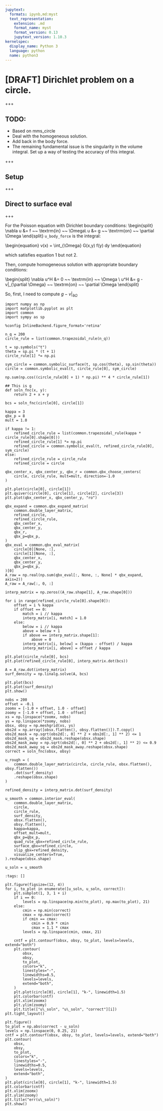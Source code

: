 ```yaml
---
jupytext:
  formats: ipynb,md:myst
  text_representation:
    extension: .md
    format_name: myst
    format_version: 0.13
    jupytext_version: 1.10.3
kernelspec:
  display_name: Python 3
  language: python
  name: python3
---
```


# [DRAFT] Dirichlet problem on a circle.

+++

## TODO: 

* Based on mms_circle
* Deal with the homogeneous solution.
* Add back in the body force.
* The remaining fundamental issue is the singularity in the volume integral. Set up a way of testing the accuracy of this integral.

+++

## Setup

+++

## Direct to surface eval

+++

For the Poisson equation with Dirichlet boundary conditions:
\begin{split}
\nabla u &= f  ~~ \textrm{in} ~~ \Omega\\
u &= g ~~ \textrm{on} ~~ \partial \Omega
\end{split}
`u_body_force` is the integral:

\begin{equation}
v(x) = \int_{\Omega} G(x,y) f(y) dy
\end{equation}

which satisfies equation 1 but not 2.

Then, compute homogeneous solution with appropriate boundary conditions:

\begin{split}
\nabla u^H &= 0 ~~ \textrm{in} ~~ \Omega \\
u^H &= g - v|_{\partial \Omega}  ~~ \textrm{on} ~~ \partial \Omega
\end{split}

So, first, I need to compute $g - v|_{\partial \Omega}$

```{code-cell} ipython3
import numpy as np
import matplotlib.pyplot as plt
import common
import sympy as sp

%config InlineBackend.figure_format='retina'

n_q = 200
circle_rule = list(common.trapezoidal_rule(n_q))

t = sp.symbols("t")
theta = sp.pi * (t + 1)
circle_rule[1] *= np.pi

sym_circle = common.symbolic_surface(t, sp.cos(theta), sp.sin(theta))
circle = common.symbolic_eval(t, circle_rule[0], sym_circle)
```

```{code-cell} ipython3
np.sum(np.cos((circle_rule[0] + 1) * np.pi) ** 4 * circle_rule[1])
```

```{code-cell} ipython3
## This is g
def soln_fnc(x, y):
    return 2 + x + y

bcs = soln_fnc(circle[0], circle[1])
```

```{code-cell} ipython3
kappa = 3
qbx_p = 8
mult = 1.0

if kappa != 1:
    refined_circle_rule = list(common.trapezoidal_rule(kappa * circle_rule[0].shape[0]))
    refined_circle_rule[1] *= np.pi
    refined_circle = common.symbolic_eval(t, refined_circle_rule[0], sym_circle)
else:
    refined_circle_rule = circle_rule
    refined_circle = circle

qbx_center_x, qbx_center_y, qbx_r = common.qbx_choose_centers(
    circle, circle_rule, mult=mult, direction=-1.0
)
```

```{code-cell} ipython3
plt.plot(circle[0], circle[1])
plt.quiver(circle[0], circle[1], circle[2], circle[3])
plt.plot(qbx_center_x, qbx_center_y, "ro")
```

```{code-cell} ipython3
qbx_expand = common.qbx_expand_matrix(
    common.double_layer_matrix,
    refined_circle,
    refined_circle_rule,
    qbx_center_x,
    qbx_center_y,
    qbx_r,
    qbx_p=qbx_p,
)
qbx_eval = common.qbx_eval_matrix(
    circle[0][None, :],
    circle[1][None, :],
    qbx_center_x,
    qbx_center_y,
    qbx_p=qbx_p,
)[0]
A_raw = np.real(np.sum(qbx_eval[:, None, :, None] * qbx_expand, axis=2))
A_raw = A_raw[:, 0, :]
```

```{code-cell} ipython3
interp_matrix = np.zeros((A_raw.shape[1], A_raw.shape[0]))

for i in range(refined_circle_rule[0].shape[0]):
    offset = i % kappa
    if offset == 0:
        match = i // kappa
        interp_matrix[i, match] = 1.0
    else:
        below = i // kappa
        above = below + 1
        if above == interp_matrix.shape[1]:
            above = 0
        interp_matrix[i, below] = (kappa - offset) / kappa
        interp_matrix[i, above] = offset / kappa

plt.plot(circle_rule[0], bcs)
plt.plot(refined_circle_rule[0], interp_matrix.dot(bcs))
```

```{code-cell} ipython3
A = A_raw.dot(interp_matrix)
surf_density = np.linalg.solve(A, bcs)
```

```{code-cell} ipython3
plt.plot(bcs)
plt.plot(surf_density)
plt.show()
```

```{code-cell} ipython3
nobs = 200
offset = -0.1
zoomx = [-1.0 + offset, 1.0 - offset]
zoomy = [-1.0 + offset, 1.0 - offset]
xs = np.linspace(*zoomx, nobs)
ys = np.linspace(*zoomy, nobs)
obsx, obsy = np.meshgrid(xs, ys)
obs2d = np.array([obsx.flatten(), obsy.flatten()]).T.copy()
obs2d_mask = np.sqrt(obs2d[:, 0] ** 2 + obs2d[:, 1] ** 2) <= 1
obs2d_mask_sq = obs2d_mask.reshape(obsx.shape)
obs2d_mask_away = np.sqrt(obs2d[:, 0] ** 2 + obs2d[:, 1] ** 2) <= 0.9
obs2d_mask_away_sq = obs2d_mask_away.reshape(obsx.shape)
correct = soln_fnc(obsx, obsy)
```

```{code-cell} ipython3
u_rough = (
    common.double_layer_matrix(circle, circle_rule, obsx.flatten(), obsy.flatten())
    .dot(surf_density)
    .reshape(obsx.shape)
)
```

```{code-cell} ipython3
refined_density = interp_matrix.dot(surf_density)
```

```{code-cell} ipython3
u_smooth = common.interior_eval(
    common.double_layer_matrix,
    circle,
    circle_rule,
    surf_density,
    obsx.flatten(),
    obsy.flatten(),
    kappa=kappa,
    offset_mult=mult,
    qbx_p=qbx_p,
    quad_rule_qbx=refined_circle_rule,
    surface_qbx=refined_circle,
    slip_qbx=refined_density,
    visualize_centers=True,
).reshape(obsx.shape)
```

```{code-cell} ipython3
u_soln = u_smooth
```

```{code-cell} ipython3
:tags: []

plt.figure(figsize=(12, 4))
for i, to_plot in enumerate([u_soln, u_soln, correct]):
    plt.subplot(1, 3, 1 + i)
    if i == 0:
        levels = np.linspace(np.min(to_plot), np.max(to_plot), 21)
    else:
        cmin = np.min(correct)
        cmax = np.max(correct)
        if cmin == cmax:
            cmin = 0.9 * cmin
            cmax = 1.1 * cmax
        levels = np.linspace(cmin, cmax, 21)

    cntf = plt.contourf(obsx, obsy, to_plot, levels=levels, extend="both")
    plt.contour(
        obsx,
        obsy,
        to_plot,
        colors="k",
        linestyles="-",
        linewidths=0.5,
        levels=levels,
        extend="both",
    )
    plt.plot(circle[0], circle[1], "k-", linewidth=1.5)
    plt.colorbar(cntf)
    plt.xlim(zoomx)
    plt.ylim(zoomy)
    plt.title(["u\_soln", "u\_soln", "correct"][i])
plt.tight_layout()

plt.figure()
to_plot = np.abs(correct - u_soln)
levels = np.linspace(0, 0.25, 21)
cntf = plt.contourf(obsx, obsy, to_plot, levels=levels, extend="both")
plt.contour(
    obsx,
    obsy,
    to_plot,
    colors="k",
    linestyles="-",
    linewidths=0.5,
    levels=levels,
    extend="both",
)
plt.plot(circle[0], circle[1], "k-", linewidth=1.5)
plt.colorbar(cntf)
plt.xlim(zoomx)
plt.ylim(zoomy)
plt.title("err(u\_soln)")
plt.show()
```

```{code-cell} ipython3

```
